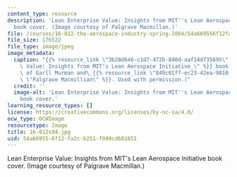 ```yaml
---
content_type: resource
description: 'Lean Enterprise Value: Insights from MIT''s Lean Aerospace Initiative
  book cover. (Image courtesy of Palgrave Macmillan.)'
file: /courses/16-812-the-aerospace-industry-spring-2004/54a669556f12fa2cb251f099cd602851_16-812s04.jpg
file_size: 176522
file_type: image/jpeg
image_metadata:
  caption: "{{% resource_link \"3b28d646-c1d7-472b-840d-aaf14d735695\" \"_Lean Enterprise\
    \ Value: Insights from MIT's Lean Aerospace Initiative_\" %}} book cover. (Courtesy\
    \ of Earll Murman and\_{{% resource_link \"849c01ff-ec23-42ea-9010-3957347658fa\"\
    \ \"Palgrave Macmillian\" %}}. Used with permission.)"
  credit: ''
  image-alt: 'Lean Enterprise Value: Insights from MIT''s Lean Aerospace Initiative
    book cover.'
learning_resource_types: []
license: https://creativecommons.org/licenses/by-nc-sa/4.0/
ocw_type: OCWImage
resourcetype: Image
title: 16-812s04.jpg
uid: 54a66955-6f12-fa2c-b251-f099cd602851
---
```

Lean Enterprise Value: Insights from MIT's Lean Aerospace Initiative book cover. (Image courtesy of Palgrave Macmillan.)